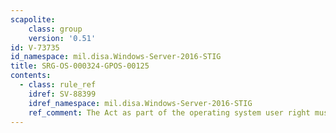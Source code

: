 ```yaml
---
scapolite:
    class: group
    version: '0.51'
id: V-73735
id_namespace: mil.disa.Windows-Server-2016-STIG
title: SRG-OS-000324-GPOS-00125
contents:
  - class: rule_ref
    idref: SV-88399
    idref_namespace: mil.disa.Windows-Server-2016-STIG
    ref_comment: The Act as part of the operating system user right must not ...
---
```


